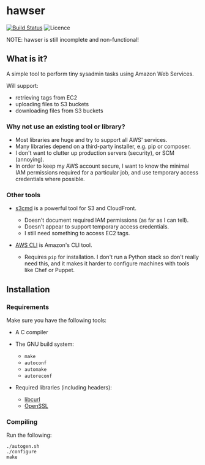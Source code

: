# hawser

[![Build Status](https://travis-ci.org/simpleigh/hawser.svg?branch=master)](https://travis-ci.org/simpleigh/hawser)
![Licence](https://img.shields.io/badge/licence-GPLv3-red.svg?style=flat)

NOTE: hawser is still incomplete and non-functional!

## What is it?

A simple tool to perform tiny sysadmin tasks using Amazon Web Services.

Will support:

* retrieving tags from EC2
* uploading files to S3 buckets
* downloading files from S3 buckets

### Why not use an existing tool or library?

* Most libraries are huge and try to support all AWS' services.
* Many libraries depend on a third-party installer, e.g. pip or composer.
* I don't want to clutter up production servers (security), or SCM (annoying).
* In order to keep my AWS account secure,
I want to know the minimal IAM permissions required for a particular job,
and use temporary access credentials where possible.

### Other tools

* [s3cmd](http://s3tools.org/usage) is a powerful tool for S3 and CloudFront.
    * Doesn't document required IAM permissions (as far as I can tell).
    * Doesn't appear to support temporary access credentials.
    * I still need something to access EC2 tags.

* [AWS CLI](http://aws.amazon.com/cli/) is Amazon's CLI tool.
    * Requires `pip` for installation.
    I don't run a Python stack so don't really need this,
    and it makes it harder to configure machines with tools like Chef or Puppet.

## Installation

### Requirements

Make sure you have the following tools:

* A C compiler

* The GNU build system:
    * `make`
    * `autoconf`
    * `automake`
    * `autoreconf`

* Required libraries (including headers):
    * [libcurl](http://curl.haxx.se/libcurl/) 
    * [OpenSSL](http://www.openssl.org/)

### Compiling

Run the following:

    ./autogen.sh
    ./configure
    make
